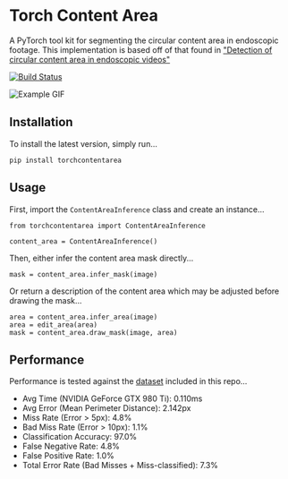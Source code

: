 # Torch Content Area
A PyTorch tool kit for segmenting the circular content area in endoscopic footage. This implementation is based off of that found in ["Detection of circular content area in endoscopic videos"](http://www-itec.uni-klu.ac.at/bib/files/CircleDetection.pdf)

[![Build Status](https://github.com/charliebudd/torch-content-area/actions/workflows/build.yml/badge.svg)](https://github.com/charliebudd/torch-content-area/actions/workflows/build.yml)

![Example GIF](example.gif?raw=true)

## Installation
To install the latest version, simply run...
```
pip install torchcontentarea
```

## Usage
First, import the `ContentAreaInference` class and create an instance...
```
from torchcontentarea import ContentAreaInference

content_area = ContentAreaInference()
```
Then, either infer the content area mask directly...
```
mask = content_area.infer_mask(image)
```
Or return a description of the content area which may be adjusted before drawing the mask...
```
area = content_area.infer_area(image)
area = edit_area(area)
mask = content_area.draw_mask(image, area)
```

## Performance
Performance is tested against the [dataset](testing/data) included in this repo...
<!-- performance stats start -->
- Avg Time (NVIDIA GeForce GTX 980 Ti): 0.110ms
- Avg Error (Mean Perimeter Distance): 2.142px
- Miss Rate (Error > 5px): 4.8%
- Bad Miss Rate (Error > 10px): 1.1%
- Classification Accuracy: 97.0%
- False Negative Rate: 4.8%
- False Positive Rate: 1.0%
- Total Error Rate (Bad Misses + Miss-classified): 7.3% 
<!-- performance stats end -->

